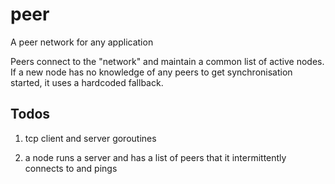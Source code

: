 # peer
A peer network for any application


Peers connect to the "network" and maintain a common list of active nodes. 
If a new node has no knowledge of any peers to get synchronisation started, 
it uses a hardcoded fallback.


## Todos

1. tcp client and server goroutines

2. a node runs a server and has a list of peers that it intermittently connects 
to and pings